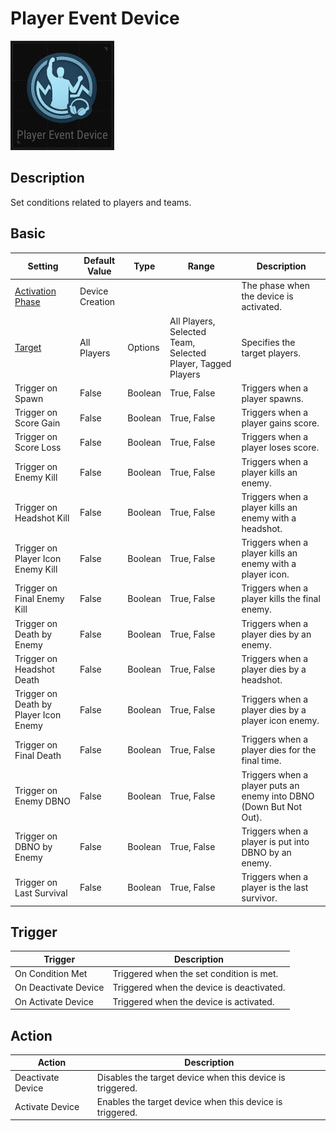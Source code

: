 # Player Event Device

![PlayerEvent Icon](../.images/DeviceIcons/Device_PlayerEvent.png)

## Description

Set conditions related to players and teams.

## Basic

| Setting                                      | Default Value     | Type | Range | Description                                      |
|----------------------------------------------|-------------------|------|-------|--------------------------------------------------|
| [Activation Phase](../General/Common_Device_Settings.md#activation-phase) | Device Creation    | | | The phase when the device is activated.           |
| [Target](../General/Common_Device_Settings.md#target)                     | All Players        | Options | All Players, Selected Team, Selected Player, Tagged Players | Specifies the target players.                     |
| Trigger on Spawn                            | False         | Boolean | True, False | Triggers when a player spawns.                    |
| Trigger on Score Gain                       | False         | Boolean | True, False | Triggers when a player gains score.               |
| Trigger on Score Loss                       | False         | Boolean | True, False | Triggers when a player loses score.               |
| Trigger on Enemy Kill                       | False         | Boolean | True, False | Triggers when a player kills an enemy.            |
| Trigger on Headshot Kill                    | False         | Boolean | True, False | Triggers when a player kills an enemy with a headshot. |
| Trigger on Player Icon Enemy Kill           | False         | Boolean | True, False | Triggers when a player kills an enemy with a player icon. |
| Trigger on Final Enemy Kill                 | False         | Boolean | True, False | Triggers when a player kills the final enemy.     |
| Trigger on Death by Enemy                   | False         | Boolean | True, False | Triggers when a player dies by an enemy.          |
| Trigger on Headshot Death                   | False         | Boolean | True, False | Triggers when a player dies by a headshot.        |
| Trigger on Death by Player Icon Enemy       | False         | Boolean | True, False | Triggers when a player dies by a player icon enemy. |
| Trigger on Final Death                      | False         | Boolean | True, False | Triggers when a player dies for the final time.   |
| Trigger on Enemy DBNO                       | False         | Boolean | True, False | Triggers when a player puts an enemy into DBNO (Down But Not Out). |
| Trigger on DBNO by Enemy                    | False         | Boolean | True, False | Triggers when a player is put into DBNO by an enemy. |
| Trigger on Last Survival                    | False         | Boolean | True, False | Triggers when a player is the last survivor.      |

## Trigger

| Trigger                | Description                                                        |
|------------------------|--------------------------------------------------------------------|
| On Condition Met       | Triggered when the set condition is met.                           |
| On Deactivate Device   | Triggered when the device is deactivated.                          |
| On Activate Device     | Triggered when the device is activated.                            |

## Action

| Action                | Description                                                        |
|-----------------------|--------------------------------------------------------------------|
| Deactivate Device     | Disables the target device when this device is triggered.           |
| Activate Device       | Enables the target device when this device is triggered.            |
